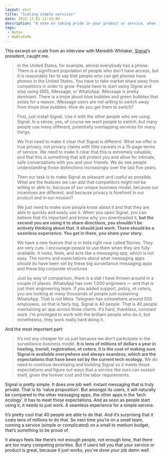 ```yaml
---
layout: post
title: "Scaling simple services"
date: 2022-11-01 13:41:00
description: "A note on taking pride in your product or service, when it feels like you don’t have enough people, budget or time."
tags:
 - Notes
 - NaBloPoMo
---
```


This excerpt on scale from an interview with Meredith Whitaker, [Signal](https://signal.org)’s president, caught me.

> In the United States, for example, almost everybody has a phone. There is a significant population of people who don’t have access, but it is reasonably fair to say that people who can get phones have phones in the United States. You have to take market share away from competitors in order to grow. People have to start using Signal and stop using SMS, iMessage, or WhatsApp. iMessage is pretty dominant. There is a trope about blue bubbles and green bubbles that exists for a reason. iMessage users are not willing to switch away from those blue bubbles. How do you get them to switch?
>
> First, just install Signal. Use it with the other people who are using Signal. In a sense, yes, of course we want people to switch, but many people use many different, potentially overlapping services for many things.
>
> We first need to make it clear that Signal is different. What we offer is true privacy, not privacy claims with little caveats in a 15-page terms of service. We need to make it clear that this is extremely valuable, and that this is something that will protect you and allow for intimate, safe conversations with you and your friends. We do see people understanding those distinctions increasingly over the last five years.
>
> Then our task is to make Signal as pleasant and useful as possible. What are the features we can add that competitors might not be willing or able to, because of our unique business model, because our incentives are different, and because privacy is forefront in our product and in our mission?
>
> We just need to make sure people know about it and that they are able to quickly and easily use it. When you open Signal, you can believe that it’s important and know why you downloaded it, **but the second you are using it to share directions, you shouldn’t be actively thinking about that. It should just work. There should be a seamless experience. You get in there, you share your story.**
>
> We have a new feature that is in beta right now called Stories. They are very cute. I encourage people to use them when they are fully available. It looks, feels, and acts like a messaging app, which is not easy. The norms and expectations about what messaging apps should do have been set by these big surveillance messaging apps and these big corporate structures.
>
> Just by way of comparison, there is a stat I have thrown around in a couple of places. WhatsApp has over 1,000 engineers — and that is just their engineering team. If you added support, policy, et cetera, you are looking at many thousands of people just sustaining WhatsApp. That is not Meta. Telegram has somewhere around 500 employees, so that is fairly big. Signal is 40 people. That is 40 people maintaining an app across three clients. It’s hard, thankless, constant work. I’m privileged to work with the brilliant people who do it, but nonetheless, they work really hard doing it.

And the most important part:

> It’s not any cheaper for us just because we don’t participate in the surveillance business model. **It is tens of millions of dollars a year in hosting, transit, registration, et cetera. It is the cost of making sure Signal is available everywhere and always seamless, which are the expectations that have been set by the current tech ecology.** We do need to continue developing and building Signal so it meets those expectations and figure out ways that a service like ours can sustain itself, given the forever cost and the labor requirements.

Signal is pretty simple. It does one job well: instant messaging that is truly private. That is its ‘value proposition’. But amongst its users, it will naturally be compared to the other messaging apps, the other apps in the ‘tech ecology’. It has to meet those expectations. And as soon as people start using it, it needs to just work. A seamless experience for a simple service.

It’s pretty cool that 40 people are able to do that. And it’s surprising that it costs tens of millions to do that. So next time you’re on a small team, running a service (simple or complicated) on a small to medium budget, that’s something to be proud of.

It always feels like there’s not enough people, not enough time, that there are too many competing priorities. But if users tell you that your service or product is great, because it just works, you’ve done your job damn well.
